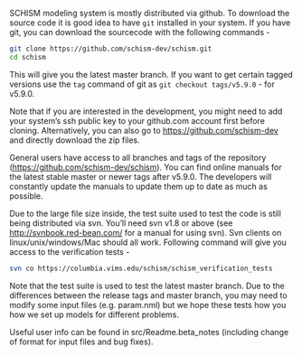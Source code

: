 SCHISM modeling system is mostly distributed via github. To download the source code it is good idea to have `git` installed in your system. If you have git, you can download the sourcecode with the following commands - 

```bash
git clone https://github.com/schism-dev/schism.git
cd schism
```

This will give you the latest master branch. If you want to get certain tagged versions use the `tag` command of git as `git checkout tags/v5.9.0` - for v5.9.0.

Note that if you are interested in the development, you might need to add your system’s ssh public key to your github.com account first before cloning. Alternatively, you can also go to https://github.com/schism-dev and directly download the zip files.

General users have access to all branches and tags  of the repository (https://github.com/schism-dev/schism). You can find online manuals for the latest stable
 master or newer tags after v5.9.0. The developers will constantly update the manuals to update them up to date as much as possible. 

Due to the large file size inside, the test suite used to test the code is still being distributed via svn. You’ll need svn v1.8 or above (see http://svnbook.red-bean.com/ for a manual for using svn). Svn clients on linux/unix/windows/Mac should all work. Following command will give you access to the verification tests - 

```bash
svn co https://columbia.vims.edu/schism/schism_verification_tests
```

Note that the test suite is used to test the latest master branch. Due to the differences between the release tags and master branch, you may need to modify some input files (e.g. param.nml) but we hope these tests  how you how we set up models for different problems.

Useful user info can be found in src/Readme.beta_notes (including change of format for input files and bug fixes).
